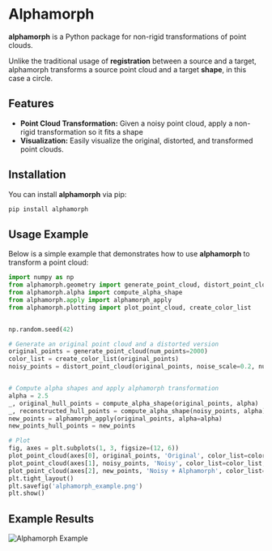 # Alphamorph

**alphamorph** is a Python package for non-rigid transformations of point clouds. 

Unlike the traditional usage of **registration** between a source and a target, alphamorph transforms a source point cloud and a target **shape**, in this case a circle.

## Features
- **Point Cloud Transformation:** Given a noisy point cloud, apply a non-rigid transformation so it fits a shape
- **Visualization:** Easily visualize the original, distorted, and transformed point clouds.

## Installation

You can install **alphamorph** via pip:

```bash
pip install alphamorph
```


## Usage Example

Below is a simple example that demonstrates how to use **alphamorph** to transform a point cloud:

````python
import numpy as np
from alphamorph.geometry import generate_point_cloud, distort_point_cloud
from alphamorph.alpha import compute_alpha_shape
from alphamorph.apply import alphamorph_apply
from alphamorph.plotting import plot_point_cloud, create_color_list


np.random.seed(42)

# Generate an original point cloud and a distorted version
original_points = generate_point_cloud(num_points=2000)
color_list = create_color_list(original_points)
noisy_points = distort_point_cloud(original_points, noise_scale=0.2, num_bins=15)


# Compute alpha shapes and apply alphamorph transformation
alpha = 2.5  
_, original_hull_points = compute_alpha_shape(original_points, alpha)
_, reconstructed_hull_points = compute_alpha_shape(noisy_points, alpha)
new_points = alphamorph_apply(original_points, alpha=alpha)
new_points_hull_points = new_points  

# Plot
fig, axes = plt.subplots(1, 3, figsize=(12, 6))
plot_point_cloud(axes[0], original_points, 'Original', color_list=color_list, hull_points=original_hull_points)
plot_point_cloud(axes[1], noisy_points, 'Noisy', color_list=color_list, hull_points=reconstructed_hull_points)
plot_point_cloud(axes[2], new_points, 'Noisy + Alphamorph', color_list=color_list, hull_points=new_points_hull_points)
plt.tight_layout()
plt.savefig('alphamorph_example.png')
plt.show()
````

## Example Results

![Alphamorph Example](alphamorph_example.png)


